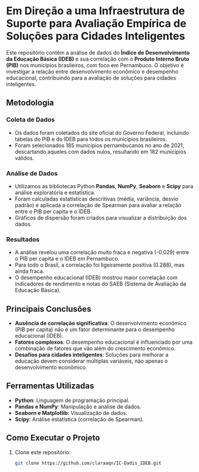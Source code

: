# Em Direção a uma Infraestrutura de Suporte para Avaliação Empírica de Soluções para Cidades Inteligentes

Este repositório contém a análise de dados do **Índice de Desenvolvimento da Educação Básica (IDEB)** e sua correlação com o **Produto Interno Bruto (PIB)** nos municípios brasileiros, com foco em Pernambuco. O objetivo é investigar a relação entre desenvolvimento econômico e desempenho educacional, contribuindo para a avaliação de soluções para cidades inteligentes.

## Metodologia

### Coleta de Dados
- Os dados foram coletados do site oficial do Governo Federal, incluindo tabelas do PIB e do IDEB para todos os municípios brasileiros.
- Foram selecionados 185 municípios pernambucanos no ano de 2021, descartando aqueles com dados nulos, resultando em 182 municípios válidos.

### Análise de Dados
- Utilizamos as bibliotecas Python **Pandas**, **NumPy**, **Seaborn** e **Scipy** para análise exploratória e estatística.
- Foram calculadas estatísticas descritivas (média, variância, desvio padrão) e aplicada a correlação de Spearman para avaliar a relação entre o PIB per capita e o IDEB.
- Gráficos de dispersão foram criados para visualizar a distribuição dos dados.

### Resultados
- A análise revelou uma correlação muito fraca e negativa (-0.029) entre o PIB per capita e o IDEB em Pernambuco.
- Para todo o Brasil, a correlação foi ligeiramente positiva (0.288), mas ainda fraca.
- O desempenho educacional (IDEB) mostrou maior correlação com indicadores de rendimento e notas do SAEB (Sistema de Avaliação da Educação Básica).

## Principais Conclusões
- **Ausência de correlação significativa**: O desenvolvimento econômico (PIB per capita) não é um fator determinante para o desempenho educacional (IDEB).
- **Fatores complexos**: O desempenho educacional é influenciado por uma combinação de fatores que vão além do crescimento econômico.
- **Desafios para cidades inteligentes**: Soluções para melhorar a educação devem considerar múltiplas variáveis, não apenas o desenvolvimento econômico.

## Ferramentas Utilizadas
- **Python**: Linguagem de programação principal.
- **Pandas e NumPy**: Manipulação e análise de dados.
- **Seaborn e Matplotlib**: Visualização de dados.
- **Scipy**: Análise estatística (correlação de Spearman).

## Como Executar o Projeto
1. Clone este repositório:
   ```bash
   git clone https://github.com/claraaqn/IC-Dadis_IDEB.git

